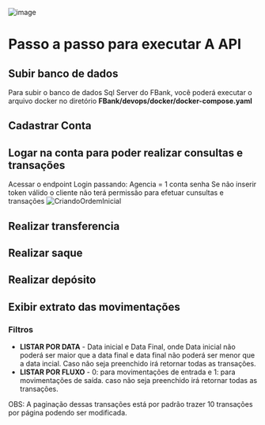 ![image](https://github.com/rodrigomicheld/FBank/assets/45425275/08ca4fd9-d119-40cc-ab0d-36da99909ca1)
# Passo a passo para executar A API
## **Subir banco de dados**
Para subir o banco de dados Sql Server do FBank, você poderá executar o arquivo docker no diretório **FBank/devops/docker/docker-compose.yaml**
## **Cadastrar Conta**
## **Logar na conta para poder realizar consultas e transações**
Acessar o endpoint Login passando: 
Agencia = 1
conta
senha
Se não inserir token válido o cliente não terá permissão para efetuar cunsultas e transações
![CriandoOrdemInicial](https://www.loom.com/share/4beb27c586fb4cfc81ef04c92eb5edfc?sid=c2f8b14b-354a-4710-8123-9bd473841494)

## **Realizar transferencia**
## **Realizar saque**
## **Realizar depósito**
## **Exibir extrato das movimentações**
### Filtros
* **LISTAR POR DATA** - Data inicial e Data Final, onde Data inicial não poderá ser maior que a data final e data final não poderá ser menor que a data incial. Caso não seja preenchido irá retornar todas as transações.
* **LISTAR POR FLUXO** - 0: para movimentações de entrada e 1: para movimentações de saída. caso não seja preenchido irá retornar todas as transações.	
	
 OBS: A paginação dessas transações está por padrão trazer 10 transações por página podendo ser modificada.
